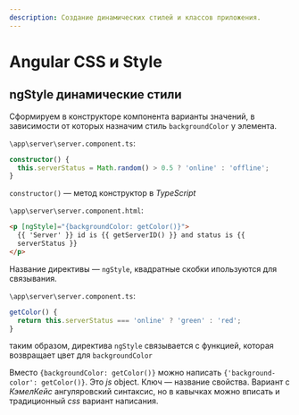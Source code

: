 ```yaml
---
description: Создание динамических стилей и классов приложения.
---
```


# Angular CSS и Style

## ngStyle динамические стили

Сформируем в конструкторе компонента варианты значений, в зависимости от которых назначим стиль `backgroundColor` у элемента.

`\app\server\server.component.ts`:

```ts
constructor() {
  this.serverStatus = Math.random() > 0.5 ? 'online' : 'offline';
}
```

`constructor()` — метод конструктор в _TypeScript_

`\app\server\server.component.html`:

```html
<p [ngStyle]="{backgroundColor: getColor()}">
  {{ 'Server' }} id is {{ getServerID() }} and status is {{
  serverStatus }}
</p>
```

Название директивы — `ngStyle`, квадратные скобки ипользуются для связывания.

`\app\server\server.component.ts`:

```typescript
getColor() {
  return this.serverStatus === 'online' ? 'green' : 'red';
}
```

таким образом, директива `ngStyle` связывается с функцией, которая возвращает цвет для `backgroundColor`

Вместо `{backgroundColor: getColor()}` можно написать `{'background-color': getColor()}`. Это _js_ object. Ключ — название свойства. Вариант с _КэмелКейс_ ангуляровский синтаксис, но в кавычках можно вписать и традиционный _css_ вариант написания.
